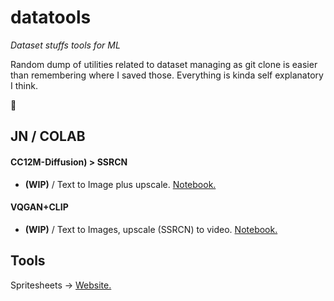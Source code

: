 # datatools
*Dataset stuffs tools for ML*

Random dump of utilities related to dataset managing as git clone is easier than remembering where I saved those. Everything is kinda self explanatory I think.

👀

## JN / COLAB

#### CC12M-Diffusion) > SSRCN
* **(WIP)** / Text to Image plus upscale.
[Notebook.](https://colab.research.google.com/drive/1Pyx2Z7qDE003R2C0Vo5mFAu0oDUCXM7w)  



#### VQGAN+CLIP
* **(WIP)** / Text to Images, upscale (SSRCN) to video.
[Notebook.](https://colab.research.google.com/drive/16K3W6o4RcwarFasU-Jl_Ag-pzQmt7ywK)  



## Tools
Spritesheets -> [Website.](https://www.leshylabs.com/apps/sstool/)
